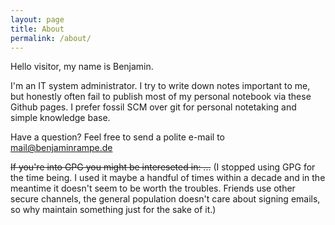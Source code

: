 ```yaml
---
layout: page
title: About
permalink: /about/
---
```


Hello visitor, my name is Benjamin.

I'm an IT system administrator. I try to write down notes important to me, but honestly often fail to publish most of my personal notebook via these Github pages.
I prefer fossil SCM over git for personal notetaking and simple knowledge base.

Have a question? Feel free to send a polite e-mail to mail@benjaminrampe.de

~~If you're into GPG you might be intereseted in: ...~~
(I stopped using GPG for the time being. I used it maybe a handful of times within a decade and in the meantime it doesn't seem to be worth the troubles. Friends use other secure channels, the general population doesn't care about signing emails, so why maintain something just for the sake of it.)
